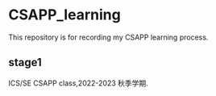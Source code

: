 # CSAPP_learning
This repository is for recording my CSAPP learning process.
## stage1
ICS/SE CSAPP class,2022-2023 秋季学期.
